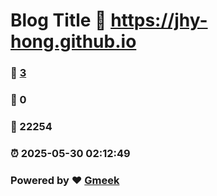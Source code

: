 # Blog Title :link: https://jhy-hong.github.io 
### :page_facing_up: [3](https://jhy-hong.github.io/tag.html) 
### :speech_balloon: 0 
### :hibiscus: 22254 
### :alarm_clock: 2025-05-30 02:12:49 
### Powered by :heart: [Gmeek](https://github.com/Meekdai/Gmeek)
